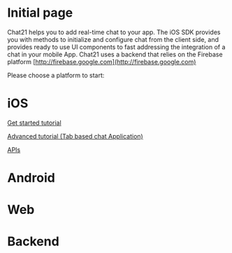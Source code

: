 # Initial page

Chat21 helps you to add real-time chat to your app. The iOS SDK provides you with methods to initialize and configure chat from the client side, and provides ready to use UI components to fast addressing the integration of a chat in your mobile App. Chat21 uses a backend that relies on the Firebase platform [http://firebase.google.com](http://firebase.google.com)

Please choose a platform to start:

# iOS

[Get started tutorial](https://github.com/chat21/chat21-get-started-ios)

[Advanced tutorial (Tab based chat Application)](https://github.com/chat21/chat21-ios-demo)

[APIs](https://github.com/chat21/chat21-docs/ios/api)

# Android

# Web

# Backend
